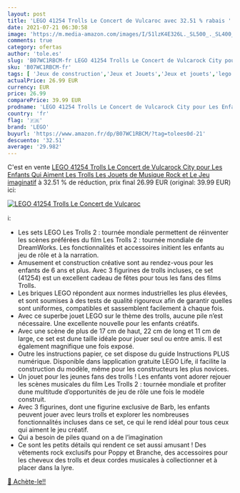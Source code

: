```yaml
---
layout: post
title: 'LEGO 41254 Trolls Le Concert de Vulcaroc avec 32.51 % rabais '
date: 2021-07-21 06:30:58
image: 'https://m.media-amazon.com/images/I/51lzK4E326L._SL500_._SL400_.jpg'
comments: true
category: ofertas
author: 'tole.es'
slug: 'B07WC1RBCM-fr LEGO 41254 Trolls Le Concert de Vulcarock City pour Les...'
sku: 'B07WC1RBCM-fr'
tags: [ 'Jeux de construction','Jeux et Jouets','Jeux et jouets','lego', ]
actualPrice: 26.99 EUR
currency: EUR
price: 26.99
comparePrice: 39.99 EUR
prodname: 'LEGO 41254 Trolls Le Concert de Vulcarock City pour Les Enfants Qui Aiment Les Trolls  Les Jouets de Musique Rock et Le Jeu imaginatif'
country: 'fr'
flag: '🇫🇷'
brand: 'LEGO'
buyurl: 'https://www.amazon.fr/dp/B07WC1RBCM/?tag=tolees0d-21'
descuento: '32.51'
average: '29.982'
---
```


C'est en vente [LEGO 41254 Trolls Le Concert de Vulcarock City pour Les Enfants Qui Aiment Les Trolls  Les Jouets de Musique Rock et Le Jeu imaginatif](https://www.amazon.fr/dp/B07WC1RBCM/?tag=tolees0d-21)  à  32.51 % de réduction, prix final  26.99 EUR (original: 39.99 EUR) ici:

[![LEGO 41254 Trolls Le Concert de Vulcaroc](https://m.media-amazon.com/images/I/51lzK4E326L._SL500_._SL400_.jpg)](https://www.amazon.fr/dp/B07WC1RBCM/?tag=tolees0d-21)

ℹ️:

- Les sets LEGO Les Trolls 2 : tournée mondiale permettent de réinventer les scènes préférées du film Les Trolls 2 : tournée mondiale de DreamWorks. Les fonctionnalités et accessoires initient les enfants au jeu de rôle et à la narration.
- Amusement et construction créative sont au rendez-vous pour les enfants de 6 ans et plus. Avec 3 figurines de trolls incluses, ce set (41254) est un excellent cadeau de fêtes pour tous les fans des films Trolls.
- Les briques LEGO répondent aux normes industrielles les plus élevées, et sont soumises à des tests de qualité rigoureux afin de garantir quelles sont uniformes, compatibles et sassemblent facilement à chaque fois.
- Avec ce superbe jouet LEGO sur le thème des trolls, aucune pile n’est nécessaire. Une excellente nouvelle pour les enfants créatifs.
- Avec une scène de plus de 17 cm de haut, 22 cm de long et 11 cm de large, ce set est dune taille idéale pour jouer seul ou entre amis. Il est également magnifique une fois exposé.
- Outre les instructions papier, ce set dispose du guide Instructions PLUS numérique. Disponible dans lapplication gratuite LEGO Life, il facilite la construction du modèle, même pour les constructeurs les plus novices.
- Un jouet pour les jeunes fans des trolls ! Les enfants vont adorer rejouer les scènes musicales du film Les Trolls 2 : tournée mondiale et profiter dune multitude d’opportunités de jeu de rôle une fois le modèle construit.
- Avec 3 figurines, dont une figurine exclusive de Barb, les enfants peuvent jouer avec leurs trolls et explorer les nombreuses fonctionnalités incluses dans ce set, ce qui le rend idéal pour tous ceux qui aiment le jeu créatif.
- Qui a besoin de piles quand on a de l’imagination
- Ce sont les petits détails qui rendent ce set aussi amusant ! Des vêtements rock exclusifs pour Poppy et Branche, des accessoires pour les cheveux des trolls et deux cordes musicales à collectionner et à placer dans la lyre.

[🛒 Achète-le!!](https://www.amazon.fr/dp/B07WC1RBCM/?tag=tolees0d-21)
